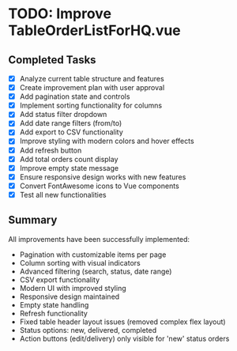 # TODO: Improve TableOrderListForHQ.vue

## Completed Tasks

- [x] Analyze current table structure and features
- [x] Create improvement plan with user approval
- [x] Add pagination state and controls
- [x] Implement sorting functionality for columns
- [x] Add status filter dropdown
- [x] Add date range filters (from/to)
- [x] Add export to CSV functionality
- [x] Improve styling with modern colors and hover effects
- [x] Add refresh button
- [x] Add total orders count display
- [x] Improve empty state message
- [x] Ensure responsive design works with new features
- [x] Convert FontAwesome icons to Vue components
- [x] Test all new functionalities

## Summary

All improvements have been successfully implemented:

- Pagination with customizable items per page
- Column sorting with visual indicators
- Advanced filtering (search, status, date range)
- CSV export functionality
- Modern UI with improved styling
- Responsive design maintained
- Empty state handling
- Refresh functionality
- Fixed table header layout issues (removed complex flex layout)
- Status options: new, delivered, completed
- Action buttons (edit/delivery) only visible for 'new' status orders
